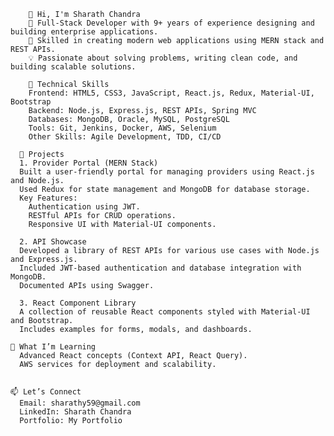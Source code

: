         👋 Hi, I'm Sharath Chandra
        🚀 Full-Stack Developer with 9+ years of experience designing and building enterprise applications.
        🌟 Skilled in creating modern web applications using MERN stack and REST APIs.
        💡 Passionate about solving problems, writing clean code, and building scalable solutions.

        🔧 Technical Skills
        Frontend: HTML5, CSS3, JavaScript, React.js, Redux, Material-UI, Bootstrap
        Backend: Node.js, Express.js, REST APIs, Spring MVC
        Databases: MongoDB, Oracle, MySQL, PostgreSQL
        Tools: Git, Jenkins, Docker, AWS, Selenium
        Other Skills: Agile Development, TDD, CI/CD

      📁 Projects
      1. Provider Portal (MERN Stack)
      Built a user-friendly portal for managing providers using React.js and Node.js.
      Used Redux for state management and MongoDB for database storage.
      Key Features:
        Authentication using JWT.
        RESTful APIs for CRUD operations.
        Responsive UI with Material-UI components.

      2. API Showcase
      Developed a library of REST APIs for various use cases with Node.js and Express.js.
      Included JWT-based authentication and database integration with MongoDB.
      Documented APIs using Swagger.
    
      3. React Component Library
      A collection of reusable React components styled with Material-UI and Bootstrap.
      Includes examples for forms, modals, and dashboards.

    🌱 What I’m Learning
      Advanced React concepts (Context API, React Query).
      AWS services for deployment and scalability.


    📫 Let’s Connect
      Email: sharathy59@gmail.com
      LinkedIn: Sharath Chandra
      Portfolio: My Portfolio
